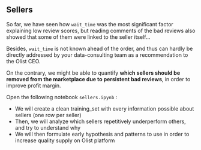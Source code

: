 ## Sellers

So far, we have seen how `wait_time` was the most significant factor explaining low review scores, but reading comments of the bad reviews also showed that some of them were linked to the seller itself...

Besides, `wait_time` is not known ahead of the order, and thus can hardly be directly addressed by your data-consulting team as a recommendation to the Olist CEO.

On the contrary, we might be able to quantify **which sellers should be removed from the marketplace due to persistent bad reviews**, in order to improve profit margin.

Open the following notebook `sellers.ipynb` :
- We will create a clean training_set with every information possible about sellers (one row per seller)
- Then, we will analyze which sellers repetitively underperform others, and try to understand why
- We will then formulate early hypothesis and patterns to use in order to increase quality supply on Olist platform

